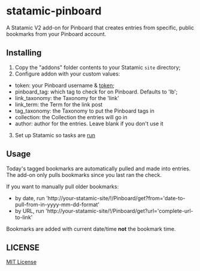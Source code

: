 statamic-pinboard
=================

A Statamic V2 add-on for Pinboard that creates entries from specific, public bookmarks from your Pinboard account.

## Installing
1. Copy the "addons" folder contents to your Statamic `site` directory;
2. Configure addon with your custom values:
  * token: your Pinboard username & [token](https://pinboard.in/settings/password);
  * pinboard_tag: which tag to check for on Pinboard. Defaults to 'lb';
  * link_taxonomy: the Taxonomy for the 'link'
  * link_term: the Term for the link post
  * tag_taxonomy: the Taxonomy to put the Pinboard tags in
  * collection: the Collection the entries will go in 
  * author: author for the entries. Leave blank if you don't use it
3. Set up Statamic so tasks are [run](http://docs.talonsbeard.com/addons/anatomy/tasks)

## Usage

Today's tagged bookmarks are automatically pulled and made into entries. The add-on only pulls bookmarks since you last ran the check.

If you want to manually pull older bookmarks:

* by date, run 'http://your-statamic-site/!/Pinboard/get?from='date-to-pull-from-in-yyyy-mm-dd-format'
* by URL, run 'http://your-statamic-site/!/Pinboard/get?url='complete-url-to-link'

Bookmarks are added with current date/time **not** the bookmark time.

## LICENSE

[MIT License](http://emd.mit-license.org)
